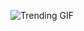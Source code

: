 
<!-- GIF_SECTION -->
![Trending GIF](https://media2.giphy.com/media/v1.Y2lkPThiYjIxNzcyYjh6dzR5bjNramYxeW1iMWRzeHQzdGRxZ3d6MXkwM2NnNHlrZ20wYyZlcD12MV9naWZzX3NlYXJjaCZjdD1n/qgQUggAC3Pfv687qPC/giphy.gif)
<!-- END_GIF_SECTION -->
